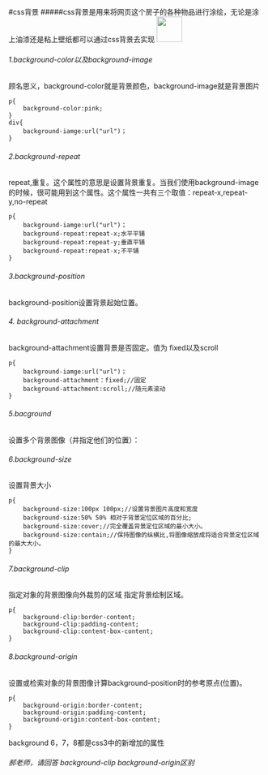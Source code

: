 #css背景
#####css背景是用来将网页这个房子的各种物品进行涂绘，无论是涂上油漆还是粘上壁纸都可以通过css背景去实现
<img width="50px" src="http://osz5qtl3g.bkt.clouddn.com/css_backgroud.jpg"/>
###### 1.background-color以及background-image
顾名思义，background-color就是背景颜色，background-image就是背景图片
```
p{
	background-color:pink;
}
div{
	background-iamge:url("url")；
}
```
###### 2.background-repeat
repeat,重复。这个属性的意思是设置背景重复。当我们使用background-image的时候，很可能用到这个属性。这个属性一共有三个取值：repeat-x,repeat-y,no-repeat
```
p{
	background-iamge:url("url")；
    background-repeat:repeat-x;水平平铺
    background-repeat:repeat-y;垂直平铺
    background-repeat:repeat-x;不平铺
}
```
###### 3.background-position
background-position设置背景起始位置。
###### 4. background-attachment
 background-attachment设置背景是否固定。值为 fixed以及scroll
```
p{
	background-iamge:url("url")；
    background-attachment：fixed;//固定
    background-attachment:scroll;//随元素滚动
}
```
###### 5.bacground
设置多个背景图像（并指定他们的位置）：
###### 6.background-size
设置背景大小
```
p{
	background-size:100px 100px;//设置背景图片高度和宽度
    background-size:50%	50% 相对于背景定位区域的百分比;
    background-size:cover;//完全覆盖背景定位区域的最小大小。
    background-size:contain;//保持图像的纵横比,将图像缩放成将适合背景定位区域的最大大小。
}
```
###### 7.background-clip
指定对象的背景图像向外裁剪的区域
指定背景绘制区域。
```
p{
	background-clip:border-content;
    background-clip:padding-content;
    background-clip:content-box-content;
}
```
###### 8.background-origin
设置或检索对象的背景图像计算background-position时的参考原点(位置)。
```
p{
	background-origin:border-content;
    background-origin:padding-content;
    background-origin:content-box-content;
}
```

background 6，7，8都是css3中的新增加的属性
###### 郝老师，请回答 background-clip background-origin区别
